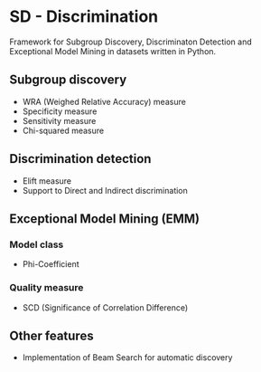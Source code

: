 # SD - Discrimination
Framework for Subgroup Discovery, Discriminaton Detection and Exceptional Model Mining in datasets written in Python.
## Subgroup discovery
- WRA (Weighed Relative Accuracy) measure
- Specificity measure
- Sensitivity measure
- Chi-squared measure

## Discrimination detection
- Elift measure
- Support to Direct and Indirect discrimination

## Exceptional Model Mining (EMM)
### Model class
- Phi-Coefficient

### Quality measure
- SCD (Significance of Correlation Difference)

## Other features
- Implementation of Beam Search for automatic discovery
